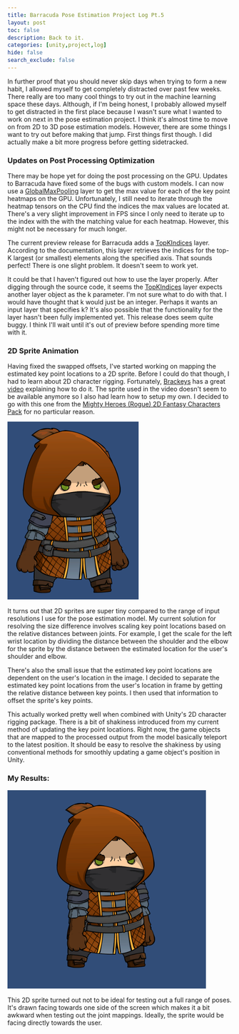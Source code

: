 ```yaml
---
title: Barracuda Pose Estimation Project Log Pt.5
layout: post
toc: false
description: Back to it.
categories: [unity,project,log]
hide: false
search_exclude: false
---
```


In further proof that you should never skip days when trying to form a new habit, I allowed myself to get completely distracted over past few weeks. There really are too many cool things to try out in the machine learning space these days. Although, if I'm being honest, I probably allowed myself to get distracted in the first place because I wasn't sure what I wanted to work on next in the pose estimation project. I think it's almost time to move on from 2D to 3D pose estimation models. However, there are some things I want to try out before making that jump. First things first though. I did actually make a bit more progress before getting sidetracked.

### Updates on Post Processing Optimization

There may be hope yet for doing the post processing on the GPU. Updates to Barracuda have fixed some of the bugs with custom models. I can now use a [GlobalMaxPooling](https://docs.unity3d.com/Packages/com.unity.barracuda@1.0/api/Unity.Barracuda.ModelBuilder.html#Unity_Barracuda_ModelBuilder_GlobalMaxPool2D_System_String_System_Object_) layer to get the max value for each of the key point heatmaps on the GPU. Unfortunately, I still need to iterate through the heatmap tensors on the CPU find the indices the max values are located at. There's a very slight improvement in FPS since I only need to iterate up to the index with the with the matching value for each heatmap. However, this might not be necessary for much longer.

The current preview release for Barracuda adds a [TopKIndices](https://docs.unity3d.com/Packages/com.unity.barracuda@1.1/api/Unity.Barracuda.ModelBuilder.html#Unity_Barracuda_ModelBuilder_TopKIndices_System_String_System_Object_System_Object_System_Int32_System_Boolean_System_Boolean_) layer. According to the documentation, this layer retrieves the indices for the top-K largest (or smallest) elements along the specified axis. That sounds perfect! There is one slight problem. It doesn't seem to work yet. 

It could be that I haven't figured out how to use the layer properly. After digging through the source code, it seems the [TopKIndices](https://docs.unity3d.com/Packages/com.unity.barracuda@1.1/api/Unity.Barracuda.ModelBuilder.html#Unity_Barracuda_ModelBuilder_TopKIndices_System_String_System_Object_System_Object_System_Int32_System_Boolean_System_Boolean_) layer expects another layer object as the k parameter. I'm not sure what to do with that. I would have thought that k would just be an integer. Perhaps it wants an input layer that specifies k? It's also possible that the functionality for the layer hasn't been fully implemented yet. This release does seem quite buggy. I think I'll wait until it's out of preview before spending more time with it.

### 2D Sprite Animation

Having fixed the swapped offsets, I've started working on mapping the estimated key point locations to a 2D sprite. Before I could do that though, I had to learn about 2D character rigging. Fortunately, [Brackeys](https://www.youtube.com/channel/UCYbK_tjZ2OrIZFBvU6CCMiA) has a great [video](https://www.youtube.com/watch?v=eXIuizGzY2A) explaining how to do it. The sprite used in the video doesn't seem to be available anymore so I also had learn how to setup my own. I decided to go with this one from the [Mighty Heroes (Rogue) 2D Fantasy Characters Pack](https://assetstore.unity.com/packages/2d/characters/mighty-heroes-rogue-2d-fantasy-characters-pack-85770) for no particular reason.

<img src="\images\2D_character_sprite.PNG" alt="2D_character_sprite" style="zoom:50%;" />

It turns out that 2D sprites are super tiny compared to the range of input resolutions I use for the pose estimation model. My current solution for resolving the size difference involves scaling key point locations based on the relative distances between joints. For example, I get the scale for the left wrist location by dividing the distance between the shoulder and the elbow for the sprite by the distance between the estimated location for the user's shoulder and elbow.

There's also the small issue that the estimated key point locations are dependent on the user's location in the image. I decided to separate the estimated key point locations from the user's location in frame by getting the relative distance between key points. I then used that information to offset the sprite's key points.

This actually worked pretty well when combined with Unity's 2D character rigging package. There is a bit of shakiness introduced from my current method of updating the key point locations. Right now, the game objects that are mapped to the processed output from the model basically teleport to the latest position. It should be easy to resolve the shakiness by using conventional methods for smoothly updating a game object's position in Unity. 

### My Results:

<img src="\images\2D_sprite_animation.gif" alt="2D_sprite_animation" style="zoom:50%;" />


This 2D sprite turned out not to be ideal for testing out a full range of poses. It's drawn facing towards one side of the screen which makes it a bit awkward when testing out the joint mappings. Ideally, the sprite would be facing directly towards the user.